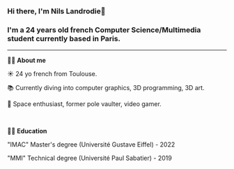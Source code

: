 ### Hi there, I'm Nils Landrodie👋

### I'm a 24 years old french Computer Science/Multimedia student currently based in Paris. 

---

🙋‍♂️ **About me**

☀️ 24 yo french from Toulouse.

📚 Currently diving into computer graphics, 3D programming, 3D art.

🔭 Space enthusiast, former pole vaulter, video gamer.

<br />

👨‍🎓 **Education**

"IMAC" Master's degree (Université Gustave Eiffel) - 2022

"MMI" Technical degree (Université Paul Sabatier) - 2019

<!--adding image 
logos
>>
<!--
**N0Ls/N0Ls** is a ✨ _special_ ✨ repository because its `README.md` (this file) appears on your GitHub profile.

Here are some ideas to get you started:

- 🔭 I’m currently working on ...
- 🌱 I’m currently learning ...
- 👯 I’m looking to collaborate on ...
- 🤔 I’m looking for help with ...
- 💬 Ask me about ...
- 📫 How to reach me: ...
- 😄 Pronouns: ...
- ⚡ Fun fact: ...
-->
